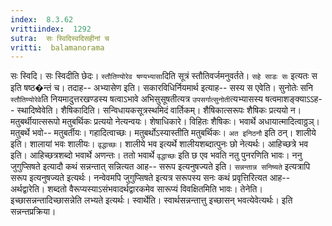 ```yaml
---
index:  8.3.62
vrittiindex:  1292
sutra:  सः स्विदिस्वदिसहीनां च
vritti:  balamanorama 
---
```


सः स्विदि। सः स्विदीति छेदः। `स्तौतिण्योरेव षण्यभ्यासा`दिति सूत्रं स्तौतिवर्जमनुवर्तते। `सहे साडः सः` इत्यतः स इति षष्ठ�न्तं च। तदाह-- अभ्यासेण इति। सकारविधिर्नियमार्थ इत्याह-- सस्य स एवेति। सुनोतेः सनि `स्तौतिण्योरेवे`ति नियमादुत्तरखण्डस्य षत्वाऽभावे अभिसुसूषतीत्यत्र `उपसर्गात्सुनोती`त्यभ्यासस्य षत्वमाशङ्क्याऽऽह-- स्थादिष्वेवेति। शैषिकादिति। सन्विधायकसूत्रस्थमिदं वार्तिकम्। शैषिकात्सरूपः शैषिकः प्रत्ययो न। मतुबर्थीयात्सरूपो मतुबर्थिकः प्रत्ययो नेत्यन्वयः। शेषाधिकारे। विहितः शैषिकः। भवार्थे अधायात्मादित्वाठ्ठञ्। मतुबर्थे भवो-- मतुबर्तीयः। गहादित्वाच्छः। मतुबर्थोऽस्यास्तीति मतुबर्थिकः। `अत इनिठनौ` इति ठन्। शालीये इति। शालायां भवः शालीयः। `वृद्धाच्छः`। शालीये भव इत्यर्थे शालीयशब्दात्पुनः छो नेत्यर्थः। आहिच्छत्रे भव इति। आहिच्छत्रशब्दो भवार्थे अणन्तः। ततो भवार्थे `वृद्धाच्छः` इति छ एव भवति नतु पुनरणिति भावः। ननु जुगुप्सिषते इत्यादौ कथं सन्नन्तात् सन्नित्यत आह-- सरूप इत्यनुषज्यते इति। `सन्नन्तान्न सनिष्यते` इत्यत्रापि सरूप इत्यनुषज्यते इत्यर्थः। नन्वेवमपि जुगुप्सिषते इत्यत्र सरूपस्य सनः कथं प्रवृत्तिरित्यत आह-- अर्थद्वारेति। शब्दतो वैरूप्यस्याऽसंभवादर्थद्वारकमेव सारूप्यं विवक्षितमिति भावः। तेनेति। इच्छासन्नन्तादिच्छासन्नेति लभ्यते इत्यर्थः। स्वार्थेति। स्वार्थसन्नन्तात्तु इच्छासन् भवत्येवेत्यर्थः। इति सन्नन्तप्रक्रिया। 

